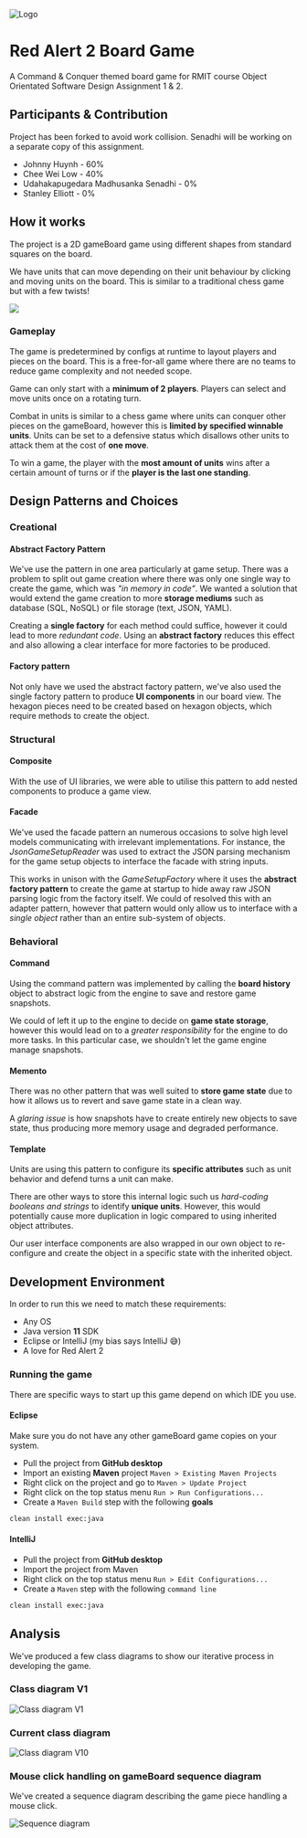 ![Logo](./.repository/logo.png)

# Red Alert 2 Board Game

A Command & Conquer themed board game for RMIT course Object Orientated Software Design Assignment 1 & 2.

## Participants & Contribution

Project has been forked to avoid work collision. Senadhi will be working on a separate copy of this assignment.

- Johnny Huynh - 60%
- Chee Wei Low - 40%
- Udahakapugedara Madhusanka Senadhi - 0%
- Stanley Elliott - 0%

## How it works

The project is a 2D gameBoard game using different shapes from standard squares on the board.

We have units that can move depending on their unit behaviour by clicking and moving units on the board. This is similar to a traditional chess game but with a few twists!

![](images/2019-05-28-08-58-55.png)

### Gameplay

The game is predetermined by configs at runtime to layout players and pieces on the board. This is a free-for-all game where there are no teams to reduce game complexity and not needed scope.

Game can only start with a **minimum of 2 players**. Players can select and move units once on a rotating turn.

Combat in units is similar to a chess game where units can conquer other pieces on the gameBoard, however this is **limited by specified winnable units**. Units can be set to a defensive status which disallows other units to attack them at the cost of **one move**.

To win a game, the player with the **most amount of units** wins after a certain amount of turns or if the **player is the last one standing**.

## Design Patterns and Choices

### Creational

#### Abstract Factory Pattern

We've use the pattern in one area particularly at game setup. There was a problem to split out game creation where there was only one single way to create the game, which was *"in memory in code"*. We wanted a solution that would extend the game creation to more **storage mediums** such as database (SQL, NoSQL) or file storage (text, JSON, YAML).

Creating a **single factory** for each method could suffice, however it could lead to more *redundant code*. Using an **abstract factory** reduces this effect and also allowing a clear interface for more factories to be produced.

#### Factory pattern

Not only have we used the abstract factory pattern, we've also used the single factory pattern to produce **UI components** in our board view. The hexagon pieces need to be created based on hexagon objects, which require methods to create the object.

### Structural

#### Composite

With the use of UI libraries, we were able to utilise this pattern to add nested components to produce a game view.

#### Facade

We've used the facade pattern an numerous occasions to solve high level models communicating with irrelevant implementations. For instance, the *JsonGameSetupReader* was used to extract the JSON parsing mechanism for the game setup objects to interface the facade with string inputs.

This works in unison with the *GameSetupFactory* where it uses the **abstract factory pattern** to create the game at startup to hide away raw JSON parsing logic from the factory itself. We could of resolved this with an adapter pattern, however that pattern would only allow us to interface with a *single object* rather than an entire sub-system of objects.

### Behavioral

#### Command

Using the command pattern was implemented by calling the **board history** object to abstract logic from the engine to save and restore game snapshots.

We could of left it up to the engine to decide on **game state storage**, however this would lead on to a *greater responsibility* for the engine to do more tasks. In this particular case, we shouldn't let the game engine manage snapshots.

#### Memento

There was no other pattern that was well suited to **store game state** due to how it allows us to revert and save game state in a clean way.

A *glaring issue* is how snapshots have to create entirely new objects to save state, thus producing more memory usage and degraded performance.

#### Template

Units are using this pattern to configure its **specific attributes** such as unit behavior and defend turns a unit can make.

There are other ways to store this internal logic such us *hard-coding booleans and strings* to identify **unique units**. However, this would potentially cause more duplication in logic compared to using inherited object attributes.

Our user interface components are also wrapped in our own object to re-configure and create the object in a specific state with the inherited object.

## Development Environment

In order to run this we need to match these requirements:

- Any OS
- Java version **11** SDK
- Eclipse or IntelliJ (my bias says IntelliJ 😅)
- A love for Red Alert 2

### Running the game

There are specific ways to start up this game depend on which IDE you use.

#### Eclipse

Make sure you do not have any other gameBoard game copies on your system.

- Pull the project from **GitHub desktop**
- Import an existing **Maven** project `Maven > Existing Maven Projects`
- Right click on the project and go to `Maven > Update Project`
- Right click on the top status menu `Run > Run Configurations...`
- Create a `Maven Build` step with the following **goals**

```bash
clean install exec:java
```

#### IntelliJ

- Pull the project from **GitHub desktop**
- Import the project from Maven
- Right click on the top status menu `Run > Edit Configurations...`
- Create a `Maven` step with the following `command line`

```bash
clean install exec:java
```

## Analysis

We've produced a few class diagrams to show our iterative process in developing the game.

### Class diagram V1

![Class diagram V1](./diagrams/ClassDiagrams-V1.png)

### Current class diagram

![Class diagram V10](./diagrams/ClassDiagrams-V10.png)

### Mouse click handling on gameBoard sequence diagram

We've created a sequence diagram describing the game piece handling a mouse click.

![Sequence diagram](./diagrams/SequenceDiagrams.png)
